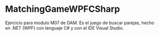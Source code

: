 # MatchingGameWPFCSharp

Ejercicio para modulo M07 de DAM.
Es el juego de buscar parejas, hecho en .NET (WPF) con lenguaje C# y con el IDE Visual Studio.
